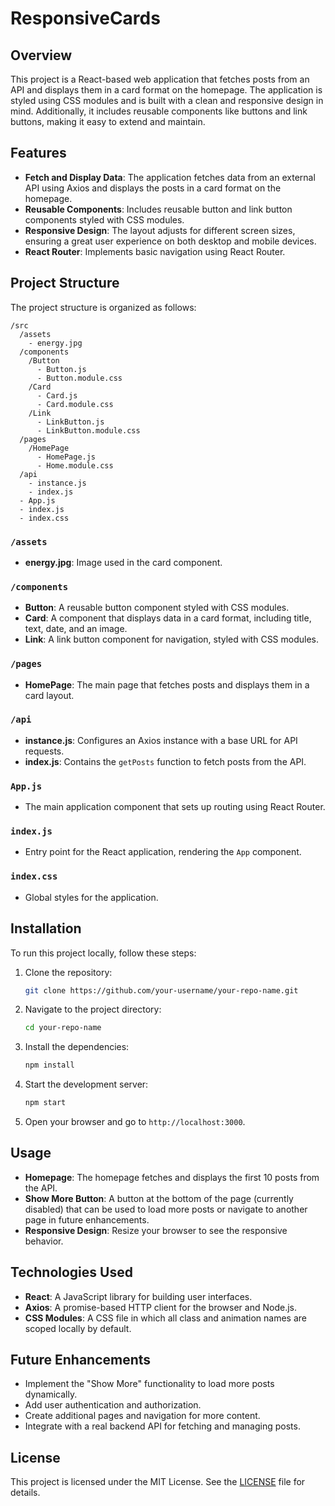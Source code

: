 # ResponsiveCards
 
## Overview

This project is a React-based web application that fetches posts from an API and displays them in a card format on the homepage. The application is styled using CSS modules and is built with a clean and responsive design in mind. Additionally, it includes reusable components like buttons and link buttons, making it easy to extend and maintain.

## Features

- **Fetch and Display Data**: The application fetches data from an external API using Axios and displays the posts in a card format on the homepage.
- **Reusable Components**: Includes reusable button and link button components styled with CSS modules.
- **Responsive Design**: The layout adjusts for different screen sizes, ensuring a great user experience on both desktop and mobile devices.
- **React Router**: Implements basic navigation using React Router.

## Project Structure

The project structure is organized as follows:

```
/src
  /assets
    - energy.jpg
  /components
    /Button
      - Button.js
      - Button.module.css
    /Card
      - Card.js
      - Card.module.css
    /Link
      - LinkButton.js
      - LinkButton.module.css
  /pages
    /HomePage
      - HomePage.js
      - Home.module.css
  /api
    - instance.js
    - index.js
  - App.js
  - index.js
  - index.css
```

### `/assets`
- **energy.jpg**: Image used in the card component.

### `/components`
- **Button**: A reusable button component styled with CSS modules.
- **Card**: A component that displays data in a card format, including title, text, date, and an image.
- **Link**: A link button component for navigation, styled with CSS modules.

### `/pages`
- **HomePage**: The main page that fetches posts and displays them in a card layout.

### `/api`
- **instance.js**: Configures an Axios instance with a base URL for API requests.
- **index.js**: Contains the `getPosts` function to fetch posts from the API.

### `App.js`
- The main application component that sets up routing using React Router.

### `index.js`
- Entry point for the React application, rendering the `App` component.

### `index.css`
- Global styles for the application.

## Installation

To run this project locally, follow these steps:

1. Clone the repository:
   ```sh
   git clone https://github.com/your-username/your-repo-name.git
   ```
2. Navigate to the project directory:
   ```sh
   cd your-repo-name
   ```
3. Install the dependencies:
   ```sh
   npm install
   ```
4. Start the development server:
   ```sh
   npm start
   ```
5. Open your browser and go to `http://localhost:3000`.

## Usage

- **Homepage**: The homepage fetches and displays the first 10 posts from the API.
- **Show More Button**: A button at the bottom of the page (currently disabled) that can be used to load more posts or navigate to another page in future enhancements.
- **Responsive Design**: Resize your browser to see the responsive behavior.

## Technologies Used

- **React**: A JavaScript library for building user interfaces.
- **Axios**: A promise-based HTTP client for the browser and Node.js.
- **CSS Modules**: A CSS file in which all class and animation names are scoped locally by default.

## Future Enhancements

- Implement the "Show More" functionality to load more posts dynamically.
- Add user authentication and authorization.
- Create additional pages and navigation for more content.
- Integrate with a real backend API for fetching and managing posts.

## License

This project is licensed under the MIT License. See the [LICENSE](LICENSE) file for details.

